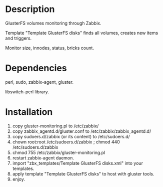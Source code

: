 # Description
GlusterFS volumes monitoring through Zabbix.

Template "Template GlusterFS disks" finds all volumes, creates new items and triggers.

Monitor size, innodes, status, bricks count.

# Dependencies
perl, sudo, zabbix-agent, gluster.

libswitch-perl library.

Installation
============
1. copy gluster-monitoring.pl to /etc/zabbix/
2. copy zabbix_agentd.d/gluster.conf to /etc/zabbix/zabbix_agentd.d/
3. copy sudoers.d/zabbix (or its content) to /etc/sudoers.d/ 
4. chown root:root /etc/sudoers.d/zabbix ; chmod 440 /etc/sudoers.d/zabbix
5. chmod 755 /etc/zabbix/gluster-monitoring.pl
6. restart zabbix-agent daemon.
7. import "zbx_templates/Template GlusterFS disks.xml" into your templates.
8. apply template "Template GlusterFS disks" to host with gluster tools.
9. enjoy.
